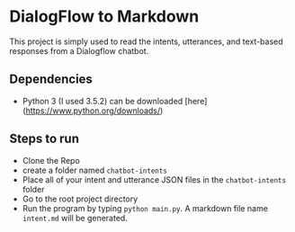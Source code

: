 # DialogFlow to Markdown
This project is simply used to read the intents, utterances, and text-based responses from a Dialogflow chatbot.

## Dependencies
- Python 3 (I used 3.5.2) can be downloaded [here] (https://www.python.org/downloads/)

## Steps to run
- Clone the Repo
- create a folder named `chatbot-intents`
- Place all of your intent and utterance JSON files in the `chatbot-intents` folder
- Go to the root project directory
- Run the program by typing `python main.py`. A markdown file name `intent.md` will be generated.